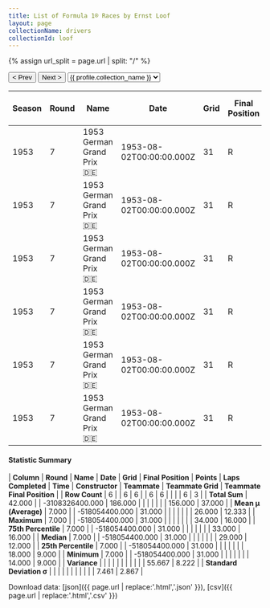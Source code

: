 ```yaml
---
title: List of Formula 1® Races by Ernst Loof
layout: page
collectionName: drivers
collectionId: loof
---
```


{% assign url_split = page.url | split: "/" %}
<div id="collection-navigation">
<button onclick="selector.options[selector.selectedIndex-1].value && (window.location = selector.options[selector.selectedIndex-1].value);">&lt; Prev</button>
<button onclick="selector.options[selector.selectedIndex+1].value && (window.location = selector.options[selector.selectedIndex+1].value);">Next &gt;</button>
<select id="selector" onchange="this.options[this.selectedIndex].value && (window.location = this.options[this.selectedIndex].value);">
  {% for collectionId in site.data[page.collectionName].refs %}
    {% if collectionId == page.collectionId %}
      {% assign selected = "selected" %}
    {% else %}
      {% assign selected = "" %}
    {% endif %}
    {% assign profile = site.data[page.collectionName][collectionId].profile %}
    <option value="/f1/{{ page.collectionName }}/{{ collectionId }}/{{ url_split[4] }}" {{ selected }}>{{ profile.collection_name }}</option>
  {% endfor %}
</select>
</div>

| Season | Round | Name | Date | Grid | Final Position | Points | Laps Completed | Time | Constructor | Teammate | Teammate Grid | Teammate Final Position |
|--|--|--|--|--|--|--|--|--|--|--|--|--|
| 1953 | 7 | 1953 German Grand Prix 🇩🇪 | 1953-08-02T00:00:00.000Z | 31 | R | 0.0 | 0 |   | Veritas 🇩🇪 | [Hans Herrmann 🇩🇪](/f1/drivers/herrmann) | 14 | 9 |
| 1953 | 7 | 1953 German Grand Prix 🇩🇪 | 1953-08-02T00:00:00.000Z | 31 | R | 0.0 | 0 |   | Veritas 🇩🇪 | [Theo Helfrich 🇩🇪](/f1/drivers/helfrich) | 28 | 12 |
| 1953 | 7 | 1953 German Grand Prix 🇩🇪 | 1953-08-02T00:00:00.000Z | 31 | R | 0.0 | 0 |   | Veritas 🇩🇪 | [Wolfgang Seidel 🇩🇪](/f1/drivers/seidel) | 29 | 16 |
| 1953 | 7 | 1953 German Grand Prix 🇩🇪 | 1953-08-02T00:00:00.000Z | 31 | R | 0.0 | 0 |   | Veritas 🇩🇪 | [Oswald Karch 🇩🇪](/f1/drivers/karch) | 34 | R |
| 1953 | 7 | 1953 German Grand Prix 🇩🇪 | 1953-08-02T00:00:00.000Z | 31 | R | 0.0 | 0 |   | Veritas 🇩🇪 | [Willi Heeks 🇩🇪](/f1/drivers/heeks) | 18 | R |
| 1953 | 7 | 1953 German Grand Prix 🇩🇪 | 1953-08-02T00:00:00.000Z | 31 | R | 0.0 | 0 |   | Veritas 🇩🇪 | [Erwin Bauer 🇩🇪](/f1/drivers/bauer) | 33 | R |

#### Statistic Summary

| **Column** | **Round** | **Name** | **Date** | **Grid** | **Final Position** | **Points** | **Laps Completed** | **Time** | **Constructor** | **Teammate** | **Teammate Grid** | **Teammate Final Position** |
| **Row Count** | 6 |  | 6 | 6 |  | 6 | 6 |  |  |  | 6 | 3 |
| **Total Sum** | 42.000 |  | -3108326400.000 | 186.000 |  |  |  |  |  |  | 156.000 | 37.000 |
| **Mean μ (Average)** | 7.000 |  | -518054400.000 | 31.000 |  |  |  |  |  |  | 26.000 | 12.333 |
| **Maximum** | 7.000 |  | -518054400.000 | 31.000 |  |  |  |  |  |  | 34.000 | 16.000 |
| **75th Percentile** | 7.000 |  | -518054400.000 | 31.000 |  |  |  |  |  |  | 33.000 | 16.000 |
| **Median** | 7.000 |  | -518054400.000 | 31.000 |  |  |  |  |  |  | 29.000 | 12.000 |
| **25th Percentile** | 7.000 |  | -518054400.000 | 31.000 |  |  |  |  |  |  | 18.000 | 9.000 |
| **Minimum** | 7.000 |  | -518054400.000 | 31.000 |  |  |  |  |  |  | 14.000 | 9.000 |
| **Variance** |  |  |  |  |  |  |  |  |  |  | 55.667 | 8.222 |
| **Standard Deviation σ** |  |  |  |  |  |  |  |  |  |  | 7.461 | 2.867 |

Download data: [json]({{ page.url | replace:'.html','.json' }}), [csv]({{ page.url | replace:'.html','.csv' }})
